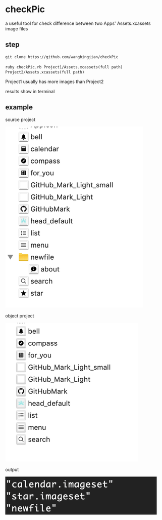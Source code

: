 # checkPic
a useful tool for check difference between two Apps' Assets.xcassets image files

## step
 
    git clone https://github.com/wangbingjian/checkPic

    ruby checkPic.rb Project1/Assets.xcassets(full path) Project2/Assets.xcassets(full path)
 
Project1 usually has more images than Project2
 
results show in terminal
 
## example

source project
 
![source](https://github.com/wangbingjian/checkPic/blob/master/img/source.png "source")
 
object project
 
![object](https://github.com/wangbingjian/checkPic/blob/master/img/object.png "object")
 
output
 
![output](https://github.com/wangbingjian/checkPic/blob/master/img/output.png "output")
